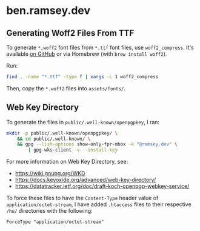# ben.ramsey.dev

## Generating Woff2 Files From TTF

To generate `*.woff2` font files from `*.ttf` font files, use `woff2_compress`.
It's available [on GitHub](https://github.com/google/woff2) or via Homebrew
(with `brew install woff2`).

Run:

```bash
find . -name "*.ttf" -type f | xargs -L 1 woff2_compress
```

Then, copy the `*.woff2` files into `assets/fonts/`.

## Web Key Directory

To generate the files in `public/.well-known/openpgpkey`, I ran:

```bash
mkdir -p public/.well-known/openpgpkey/ \
    && cd public/.well-known/ \
    && gpg --list-options show-only-fpr-mbox -k "@ramsey.dev" \
        | gpg-wks-client -v --install-key
```

For more information on Web Key Directory, see:

* <https://wiki.gnupg.org/WKD>
* <https://docs.keyoxide.org/advanced/web-key-directory/>
* <https://datatracker.ietf.org/doc/draft-koch-openpgp-webkey-service/>

To force these files to have the `Content-Type` header value of
`application/octet-stream`, I have added `.htaccess` files to their respective
`/hu/` directories with the following:

```apacheconf
ForceType "application/octet-stream"
```
